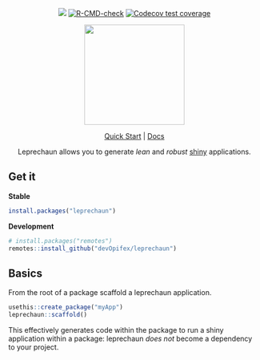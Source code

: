 <div align="center">

<!-- badges: start -->
![](https://img.shields.io/badge/license-Apache%202-blue)
[![R-CMD-check](https://github.com/devOpifex/leprechaun/workflows/R-CMD-check/badge.svg)](https://github.com/devOpifex/leprechaun/actions)
[![Codecov test coverage](https://codecov.io/gh/devOpifex/leprechaun/branch/master/graph/badge.svg)](https://app.codecov.io/gh/devOpifex/leprechaun?branch=master)
<!-- badges: end -->

<img src="docs/_assets/leprechaun.png" height=200>

[Quick Start](https://leprechaun.opifex.org/#/guide/quick-start) | [Docs](https://leprechaun.opifex.org)

Leprechaun allows you to generate _lean_ and _robust_ 
[shiny](https://shiny.rstudio.com/) applications.

</div>

## Get it

__Stable__

``` r
install.packages("leprechaun")
```

__Development__

``` r
# install.packages("remotes")
remotes::install_github("devOpifex/leprechaun")
```

## Basics

From the root of a package scaffold a leprechaun application.

``` r
usethis::create_package("myApp")
leprechaun::scaffold()
```

This effectively generates code within the package to run a 
shiny application within a package: leprechaun _does not_ 
become a dependency to your project.
